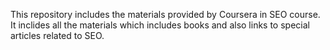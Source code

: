 This repository includes the materials provided by Coursera in SEO course.
It inclides all the materials which includes books and also links to special articles related to SEO.
